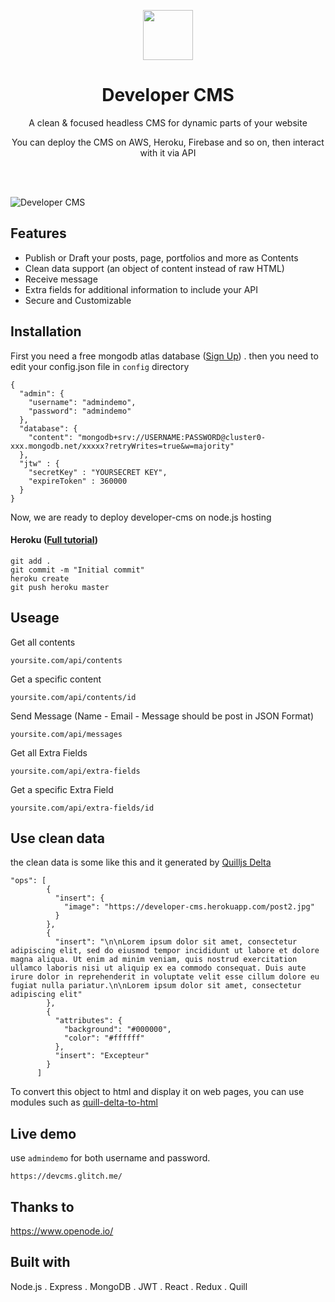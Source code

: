 <p align="center"> <img  width="80px" height="80px" src="https://i.ibb.co/9YkQVrH/logo.png"/> </p>
<h1 align="center"> Developer CMS </h1>

<p align="center">A clean & focused headless CMS for dynamic parts of your website</p>
<p align="center">You can deploy the CMS on AWS, Heroku, Firebase and so on, then interact with it via API</p>
<br><br>

![Developer CMS](https://i.ibb.co/hX0Qd45/admin.png)


## Features

* Publish or Draft your posts, page, portfolios and more as Contents
* Clean data support (an object of content instead of raw HTML)
* Receive message
* Extra fields for additional information to include your API
* Secure and Customizable

## Installation

First you need a free mongodb atlas database (<a href="https://www.mongodb.com/" target="_blank">Sign Up</a>) .
then you need to edit your config.json file in `config` directory

```
{
  "admin": {
    "username": "admindemo",
    "password": "admindemo"
  },
  "database": {
    "content": "mongodb+srv://USERNAME:PASSWORD@cluster0-xxx.mongodb.net/xxxxx?retryWrites=true&w=majority"
  },
  "jtw" : {
    "secretKey" : "YOURSECRET KEY",
    "expireToken" : 360000
  }
}
```
Now, we are ready to deploy developer-cms on node.js hosting 

#### Heroku (<a href="https://devcenter.heroku.com/articles/git" target="_blank">Full tutorial</a>)

`
git add .
`
<br>
`
git commit -m "Initial commit"
`
<br>
`
heroku create
`
<br>
`
git push heroku master
`

## Useage

Get all contents
```
yoursite.com/api/contents
```
Get a specific content
```
yoursite.com/api/contents/id
```

Send Message (Name - Email - Message should be post in JSON Format)
```
yoursite.com/api/messages
```
Get all Extra Fields
```
yoursite.com/api/extra-fields
```
Get a specific Extra Field
```
yoursite.com/api/extra-fields/id
```


## Use clean data

the clean data is some like this and it generated by <a  target="_blank" href="https://quilljs.com/docs/delta/">Quilljs Delta</a>

```
"ops": [
        {
          "insert": {
            "image": "https://developer-cms.herokuapp.com/post2.jpg"
          }
        },
        {
          "insert": "\n\nLorem ipsum dolor sit amet, consectetur adipiscing elit, sed do eiusmod tempor incididunt ut labore et dolore magna aliqua. Ut enim ad minim veniam, quis nostrud exercitation ullamco laboris nisi ut aliquip ex ea commodo consequat. Duis aute irure dolor in reprehenderit in voluptate velit esse cillum dolore eu fugiat nulla pariatur.\n\nLorem ipsum dolor sit amet, consectetur adipiscing elit"
        },
        {
          "attributes": {
            "background": "#000000",
            "color": "#ffffff"
          },
          "insert": "Excepteur"
        }
      ]
```
To convert this object to html and display it on web pages, you can use modules such as <a href="https://www.npmjs.com/package/quill-delta-to-html">quill-delta-to-html</a>



## Live demo
use `admindemo` for both username and password.

```
https://devcms.glitch.me/
```
## Thanks to 
https://www.openode.io/

## Built with
Node.js . Express . MongoDB . JWT . React . Redux . Quill

